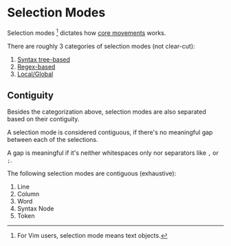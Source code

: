 # Selection Modes

Selection modes [^1] dictates how [core movements](../core-movements.md) works.

There are roughly 3 categories of selection modes (not clear-cut):

1. [Syntax tree-based](./syntax-node-based.md)
2. [Regex-based](./regex-based.md)
3. [Local/Global](./local-global/index.md)

[^1]: For Vim users, selection mode means text objects.

## Contiguity

Besides the categorization above, selection modes are also separated based on their contiguity.

A selection mode is considered contiguous, if there's no meaningful gap between each of the selections.

A gap is meaningful if it's neither whitespaces only nor separators like `,` or `;`.

The following selection modes are contiguous (exhaustive):

1. Line
1. Column
1. Word
1. Syntax Node
1. Token
